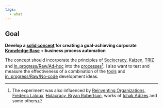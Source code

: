 ```yaml
---
tags:
  - what
---
```


## Goal

**Develop a [solid concept](..\Knowledge%20Forging%20Methodology.md) for creating a goal-achieving corporate [Knowledge Base](..\Knowledge%20Base.md) + business process automation**

The concept should incorporate the principles of [Sociocracy](https://en.wikipedia.org/wiki/Sociocracy), [Kaizen](https://en.wikipedia.org/wiki/Kaizen), [TRIZ](https://en.wikipedia.org/wiki/TRIZ) and [in_progress/Raw/Ad-hoc](..\in_progress\Raw\Ad-hoc.md) into the [processes](..\in_progress\MoCB.%20Processes.md)[^202207301546-1]. 
I also want to test and measure the effectiveness of a combination of the [tools](..\in_progress\Tools.md) and [in_progress/Raw/No-code](..\in_progress\Raw\No-code.md) development ideas.

[^202207301546-1]: The experiment was also influenced by [Reinventing Organizations, Frederic Laloux](https://www.reinventingorganizations.com/), [Holacracy, Bryan Robertson](https://holacracy.org), works of [Ichak Adizes](https://en.wikipedia.org/wiki/Ichak_Adizes) and some others
